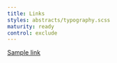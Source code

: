 ```yaml
---
title: Links
styles: abstracts/typography.scss
maturity: ready
control: exclude
---
```

[Sample link]('http://www.google.com')
